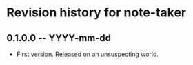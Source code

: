 # Revision history for note-taker

## 0.1.0.0 -- YYYY-mm-dd

* First version. Released on an unsuspecting world.

